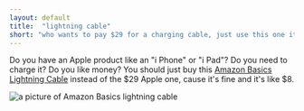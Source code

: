 ```yaml
---
layout: default
title:  "lightning cable"
short: "who wants to pay $29 for a charging cable, just use this one it's fine"
---
```

Do you have an Apple product like an "i Phone" or "i Pad"? Do you need to charge it? Do you like money? You should just buy this [Amazon Basics Lightning Cable](https://www.amazon.com/AmazonBasics-Apple-Certified-Lightning-Cable/dp/B010S9N6OO/ref=pd_lpo_107_bs_t_2?ie=UTF8&psc=1&refRID=8H78REGYMT3WXHQWW78P) instead of the $29 Apple one, cause it's fine and it's like $8.

![a picture of Amazon Basics lightning cable](https://images-na.ssl-images-amazon.com/images/I/81ViUcspY0L._SX522_.jpg)
